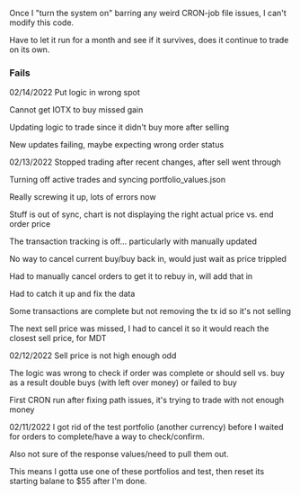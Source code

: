 Once I "turn the system on" barring any weird CRON-job file issues, I can't modify this code.

Have to let it run for a month and see if it survives, does it continue to trade on its own.

### Fails
02/14/2022
Put logic in wrong spot

Cannot get IOTX to buy missed gain

Updating logic to trade since it didn't buy more after selling

New updates failing, maybe expecting wrong order status

02/13/2022
Stopped trading after recent changes, after sell went through

Turning off active trades and syncing portfolio_values.json

Really screwing it up, lots of errors now

Stuff is out of sync, chart is not displaying the right actual price vs. end order price

The transaction tracking is off... particularly with manually updated

No way to cancel current buy/buy back in, would just wait as price trippled

Had to manually cancel orders to get it to rebuy in, will add that in

Had to catch it up and fix the data

Some transactions are complete but not removing the tx id so it's not selling

The next sell price was missed, I had to cancel it so it would reach the closest sell price, for MDT

02/12/2022
Sell price is not high enough odd

The logic was wrong to check if order was complete or should sell vs. buy as a result double buys (with left over money) or failed to buy

First CRON run after fixing path issues, it's trying to trade with not enough money

02/11/2022
I got rid of the test portfolio (another currency) before I waited for orders to complete/have a way to check/confirm.

Also not sure of the response values/need to pull them out.

This means I gotta use one of these portfolios and test, then reset its starting balane to $55 after I'm done.